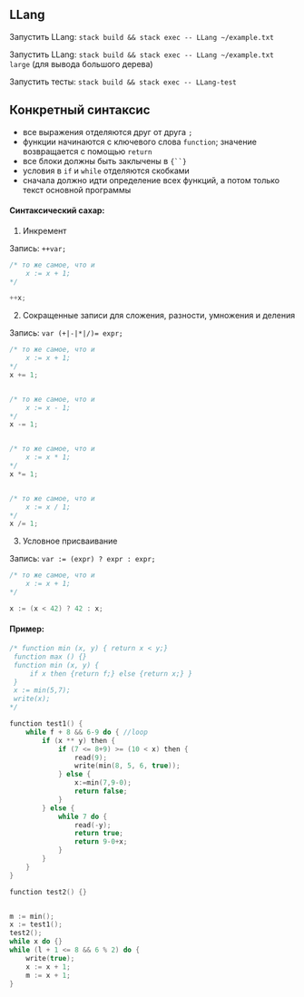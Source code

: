 ## LLang

Запустить LLang: ```stack build && stack exec -- LLang ~/example.txt```

Запустить LLang: ```stack build && stack exec -- LLang ~/example.txt large``` (для вывода большого дерева)

Запустить тесты: ```stack build && stack exec -- LLang-test```


## Конкретный синтаксис

* все выражения отделяются друг от друга `;`
* функции начинаются с ключевого слова `function`; значение возвращается с помощью `return`
* все блоки должны быть заклычены в `{``}`
* условия в `if` и `while` отделяются скобками
* сначала должно идти определение всех функций, а потом только текст основной программы

#### Синтаксический сахар:

1. Инкремент

Запись: `++var;`
``` c++
/* то же самое, что и
    x := x + 1;
*/

++x;
```

2. Сокращенные записи для сложения, разности, умножения и деления

Запись: `var (+|-|*|/)= expr;`
``` c++
/* то же самое, что и
    x := x + 1;
*/
x += 1;


/* то же самое, что и
    x := x - 1;
*/
x -= 1;


/* то же самое, что и
    x := x * 1;
*/
x *= 1;


/* то же самое, что и
    x := x / 1;
*/
x /= 1;
```

3. Условное присваивание

Запись: `var := (expr) ? expr : expr;`
``` c++
/* то же самое, что и
    x := x + 1;
*/

x := (x < 42) ? 42 : x;
```


#### Пример:
``` c++
/* function min (x, y) { return x < y;}
 function max () {}
 function min (x, y) {
     if x then {return f;} else {return x;} }
 }
 x := min(5,7);
 write(x);
*/

function test1() {
    while f + 8 && 6-9 do { //loop
        if (x ** y) then {
            if (7 <= 8+9) >= (10 < x) then {
                read(9);
                write(min(8, 5, 6, true));
            } else {
                x:=min(7,9-0);
                return false;
            }
        } else {
            while 7 do {
                read(-y);
                return true;
                return 9-0+x;
            }
        }
    }
}

function test2() {}


m := min();
x := test1();
test2();
while x do {}
while (l + 1 <= 8 && 6 % 2) do {
    write(true);
    x := x + 1;
    m := x + 1;
}

```
